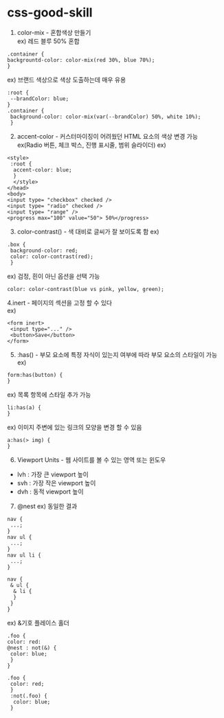 # css-good-skill
1. color-mix - 혼합색상 만들기  
ex) 레드 블루 50% 혼합
```
.container {
backgrountd-color: color-mix(red 30%, blue 70%); 
}
```
ex) 브랜드 색상으로 색상 도출하는데 매우 유용
```
:root {
 --brandColor: blue;
}
.container {
 background-color: color-mix(var(--brandColor) 50%, white 10%);
 }
 ```
 2. accent-color - 커스터마이징이 어려웠던 HTML 요소의 색상 변경 가능 ex(Radio 버튼, 체크 박스, 진행 표시줄, 범위 슬라이더)
 ex)
 ```
 <style>
  :root {
   accent-color: blue;
   }
   </style>
</head>
<body>
<input type= "checkbox" checked />
<input type= "radio" checked />
<input type= "range" />
<progress max="100" value="50"> 50%</progress>
```
3. color-contrast() - 색 대비로 글씨가 잘 보이도록 함
ex) 
```
.box {
 background-color: red;
 color: color-contrast(red);
 }
 ```
 ex) 검정, 흰이 아닌 옵션을 선택 가능
 ```
 color: color-contrast(blue vs pink, yellow, green);
 ```
 4.inert - 페이지의 섹션을 고정 할 수 있다\
 ex)
 ```
 <form inert>
  <input type="..." />
  <button>Save</button>
 </form>
 ```
 5. :has() - 부모 요소에 특정 자식이 있는지 여부에 따라 부모 요소의 스타일이 가능
 ex)
 ```
 form:has(button) {
 }
 ```
 ex) 목록 항목에 스타일 추가 가능
 ```
 li:has(a) {
 }
 ```
 ex) 이미지 주변에 있는 링크의 모양을 변경 할 수 있음
 ```
 a:has(> img) {
 }
 ```
 6. Viewport Units - 웹 사이트를 볼 수 있는 영역 또는 윈도우  
* lvh : 가장 큰 viewport 높이 
* svh : 가장 작은 viewport 높이 
* dvh : 동적 viewport 높이 
 7. @nest
 ex) 동일한 결과
 ```
 nav { 
  ...;
 }
 nav ul {
  ...;
 }
 nav ul li {
  ...;
 }
 ```
 ```
 nav {
  & ul {
   & li {
   }
  }
 }
 ```
ex) &기호 플레이스 홀더
```
.foo {  
color: red:  
@nest : not(&) {  
 color: blue;  
 }
}
```
```
.foo {  
 color: red;  
 }  
 :not(.foo) {  
  color: blue;  
 }
```
